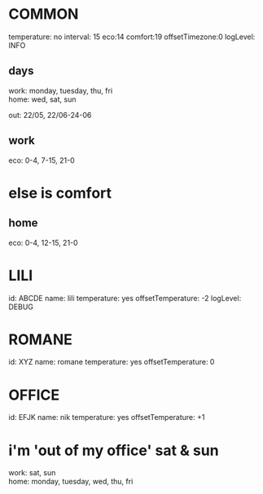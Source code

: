 COMMON
====

temperature: no
interval: 15
eco:14
comfort:19
offsetTimezone:0
logLevel: INFO

days
----

work: monday, tuesday, thu, fri    
home: wed, sat, sun

out: 22/05, 22/06-24-06

work
----

eco: 0-4, 7-15, 21-0     
# else is comfort

home
----

eco: 0-4, 12-15, 21-0

LILI
====

id: ABCDE
name: lili
temperature: yes
offsetTemperature: -2
logLevel: DEBUG

ROMANE
=====

id: XYZ
name: romane
temperature: yes
offsetTemperature: 0

OFFICE
=====

id: EFJK
name: nik
temperature: yes
offsetTemperature: +1

# i'm 'out of my office' sat & sun 
work: sat, sun    
home: monday, tuesday, wed, thu, fri  

